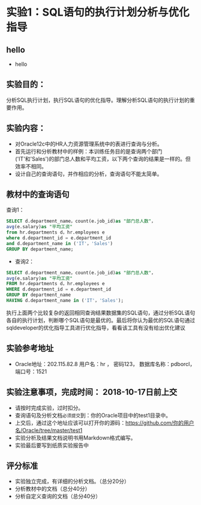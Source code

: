# 实验1：SQL语句的执行计划分析与优化指导

## hello
- hello
## 实验目的：
  分析SQL执行计划，执行SQL语句的优化指导。理解分析SQL语句的执行计划的重要作用。
  
## 实验内容：
- 对Oracle12c中的HR人力资源管理系统中的表进行查询与分析。
- 首先运行和分析教材中的样例：本训练任务目的是查询两个部门('IT'和'Sales')的部门总人数和平均工资，以下两个查询的结果是一样的。但效率不相同。
- 设计自己的查询语句，并作相应的分析，查询语句不能太简单。

## 教材中的查询语句

查询1：

```SQL
SELECT d.department_name，count(e.job_id)as "部门总人数"，
avg(e.salary)as "平均工资"
from hr.departments d，hr.employees e
where d.department_id = e.department_id
and d.department_name in ('IT'，'Sales')
GROUP BY department_name;
```

- 查询2：
```SQL
SELECT d.department_name，count(e.job_id)as "部门总人数"，
avg(e.salary)as "平均工资"
FROM hr.departments d，hr.employees e
WHERE d.department_id = e.department_id
GROUP BY department_name
HAVING d.department_name in ('IT'，'Sales');
```

执行上面两个比较复杂的返回相同查询结果数据集的SQL语句，通过分析SQL语句各自的执行计划，判断哪个SQL语句是最优的。最后将你认为最优的SQL语句通过sqldeveloper的优化指导工具进行优化指导，看看该工具有没有给出优化建议

## 实验参考地址
- Oracle地址：202.115.82.8 用户名：hr ， 密码123， 数据库名称：pdborcl，端口号：1521


## 实验注意事项，完成时间： 2018-10-17日前上交
- 请按时完成实验，过时扣分。
- 查询语句及分析文档`必须提交`到：你的Oracle项目中的test1目录中。
- 上交后，通过这个地址应该可以打开你的源码：https://github.com/你的用户名/Oracle/tree/master/test1
- 实验分析及结果文档说明书用Markdown格式编写。
- 实验最后要写到纸质实验报告中

## 评分标准
- 实验独立完成，有详细的分析文档。（总分20分）
- 分析教材中的文档（总分40分）
- 分析自定义查询的文档（总分40分）